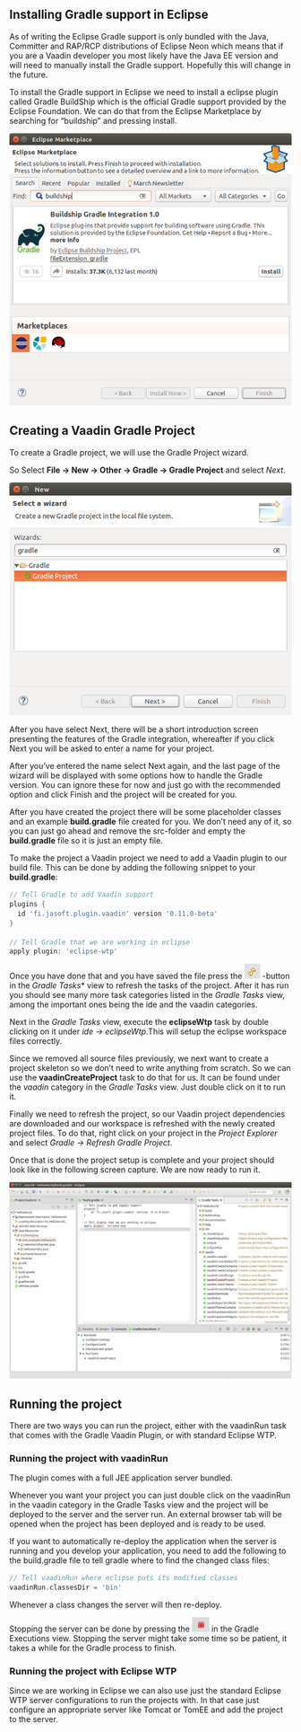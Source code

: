## Installing Gradle support in Eclipse
As of writing the Eclipse Gradle support is only bundled with the Java, Committer and RAP/RCP distributions of Eclipse Neon which means that if you are a Vaadin developer you most likely have the Java EE version and will need to manually install the Gradle support. Hopefully this will change in the future.

To install the Gradle support in Eclipse we need to install a eclipse plugin called Gradle BuildShip which is the official Gradle support provided by the Eclipse Foundation. We can do that from the Eclipse Marketplace by searching for “buildship” and pressing install.

![Eclipse Marketplace Install Buildship](images/eclipse-marketplace-install-buildship.png)

## Creating a Vaadin Gradle Project

To create a Gradle project, we will use the Gradle Project wizard. 

So Select **File -> New -> Other -> Gradle -> Gradle Project** and select *Next*.

![New Gradle Project Wizard](images/eclipse-new-gradle-project-wizard.png) 

After you have select Next, there will be a short introduction screen presenting the features of the Gradle integration, whereafter if you click Next you will be asked to enter a name for your project. 

After you’ve entered the name select Next again, and the last page of the wizard will be displayed with some options how to handle the Gradle version. You can ignore these for now and just go with the recommended option and click Finish and the project will be created for you.

After you have created the project there will be some placeholder classes and an example **build.gradle** file created for you. We don’t need any of it, so you can just go ahead and remove the src-folder and empty the **build.gradle** file so it is just an empty file. 

To make the project a Vaadin project we need to add a Vaadin plugin to our build file. This can be done by adding the following snippet to your **build.gradle**:

```gradle
// Tell Gradle to add Vaadin support
plugins {
  id 'fi.jasoft.plugin.vaadin' version '0.11.0-beta'
}

// Tell Gradle that we are working in eclipse
apply plugin: 'eclipse-wtp'
```
Once you have done that and you have saved the file press the <img alt="Refresh tasks button" src="images/buildship-refresh-button.png" /> -button in the *Gradle Tasks** view to refresh the tasks of the project. After it has run you should see many more task categories listed in the *Gradle Tasks* view, among the important ones being the ide and the vaadin categories.

Next in the *Gradle Tasks* view, execute the **eclipseWtp** task by double clicking on it under *ide -> eclipseWtp*.This will setup the eclipse workspace files correctly.

Since we removed all source files previously, we next want to create a project skeleton so we don’t need to write anything from scratch. So we can use the **vaadinCreateProject** task to do that for us. It can be found under the *vaadin* category in the *Gradle Tasks* view. Just double click on it to run it.

Finally we need to refresh the project, so our Vaadin project dependencies are downloaded and our workspace is refreshed with the newly created project files. To do that, right click on your project in the *Project Explorer* and select *Gradle -> Refresh Gradle Project*.

Once that is done the project setup is complete and your project should look like in the following screen capture. We are now ready to run it.

![Eclipse Workspace with Vaadin Plugin configured](images/eclipse-buildship-workspace.png)


## Running the project

There are two ways you can run the project, either with the vaadinRun task that comes with the Gradle Vaadin Plugin, or with standard Eclipse WTP.

### Running the project with vaadinRun
The plugin comes with a full JEE application server bundled. 

Whenever you want your project you can just double click on the vaadinRun in the vaadin category in the Gradle Tasks view and the project will be deployed to the server and the server run. An external browser tab will be opened when the project has been deployed and is ready to be used.

If you want to automatically re-deploy the application when the server is running and you develop your application, you need to add the following to the build.gradle file to tell gradle where to find the changed class files:

```gradle
// Tell vaadinRun where eclipse puts its modified classes
vaadinRun.classesDir = 'bin'
```

Whenever a class changes the server will then re-deploy.

Stopping the server can be done by pressing the <img alt="Stop task button" src="images/eclipse-stop-task-button.png" /> in the Gradle Executions view. Stopping the server might take some time so be patient, it takes a while for the Gradle process to finish.

### Running the project with Eclipse WTP
Since we are working in Eclipse we can also use just the standard Eclipse WTP server configurations to run the projects with. In that case just configure an appropriate server like Tomcat or TomEE and add the project to the server.



